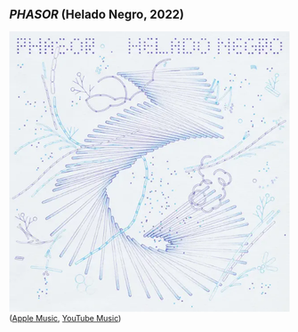 ## *PHASOR* (Helado Negro, 2022)

![PHASOR](../assets/covers/phasor.png)  
([Apple Music](https://music.apple.com/us/album/phasor/1708555076), [YouTube Music](https://music.youtube.com/playlist?list=OLAK5uy_nxitY4N8m3x_NZV0kRvb8T4y4m30WHcZg))
 